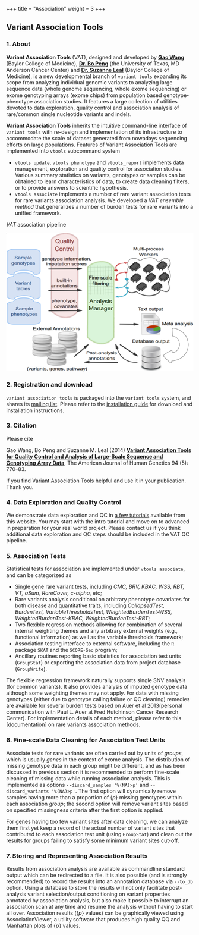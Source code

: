 +++
title = "Association"
weight = 3
+++



## Variant Association Tools 



### 1. About

**Variant Association Tools** (VAT), designed and developed by [**Gao Wang**][1] (Baylor College of Medicine), [**Dr. Bo Peng**][2] (the University of Texas, MD Anderson Cancer Center) and [**Dr. Suzanne Leal**][3] (Baylor College of Medicine), is a new developmental branch of `variant tools` expanding its scope from analyzing individual genomic variants to analyzing large sequence data (whole genome sequencing, whole exome sequencing) or exome genotyping arrays (exome chips) from population based genotype-phenotype association studies. It features a large collection of utilities devoted to data exploration, quality control and association analysis of rare/common single nucleotide variants and indels. 

**Variant Association Tools** inherits the intuitive command-line interface of `variant tools` with re-design and implementation of its infrastructure to accommodate the scale of dataset generated from nowadays sequencing efforts on large populations. Features of Variant Association Tools are implemented into `vtools` subcommand system 



*   `vtools update`, `vtools phenotype` and `vtools_report` implements data management, exploration and quality control for association studies. Various summary statistics on variants, genotypes or samples can be obtained to learn characteristics of data, to create data cleaning filters, or to provide answers to scientific hypothesis. 
*   `vtools associate` implements a number of rare variant association tests for rare variants association analysis. We developed a *VAT ensemble method* that generalizes a number of burden tests for rare variants into a unified framework. 

*VAT* association pipeline 

<img src = "association.png">



### 2. Registration and download

`variant association tools` is packaged into the `variant tools` system, and shares its [mailing list][4]. Please refer to the [installation guide][5] for download and installation instructions. 



### 3. Citation

Please cite 



Gao Wang, Bo Peng and Suzanne M. Leal (2014) [**Variant Association Tools for Quality Control and Analysis of Large-Scale Sequence and Genotyping Array Data**][6], The American Journal of Human Genetics 94 (5): 770–83. 

if you find Variant Association Tools helpful and use it in your publication. Thank you. 



### 4. Data Exploration and Quality Control

We demonstrate data exploration and QC in [a few tutorials][7] available from this website. You may start with the intro tutorial and move on to advanced in preparation for your real world project. Please contact us if you think additional data exploration and QC steps should be included in the VAT QC pipeline. 



### 5. Association Tests

Statistical tests for association are implemented under `vtools associate`, and can be categorized as 



*   Single gene rare variant tests, including *CMC, BRV, KBAC, WSS, RBT, VT, aSum, RareCover, c-alpha*, etc; 
*   Rare variants analysis conditional on arbitrary phenotype covariates for both disease and quantitative traits, including *CollapsedTest, BurdenTest, VariableThresholdsTest, WeightedBurdenTest-WSS, WeightedBurdenTest-KBAC, WeightedBurdenTest-RBT*; 
*   Two flexible regression methods allowing for combination of several internal weighting themes and any arbitrary external weights (e.g., functional information) as well as the variable thresholds framework; 
*   Association testing interface to external software, including the `R` package `SKAT` and the `SCORE-Seq` program; 
*   Ancillary routines reporting basic statistics for association test units (`GroupStat`) or exporting the association data from project database (`GroupWrite`). 

The flexible regression framework naturally supports single SNV analysis (for common variants). It also provides analysis of imputed genotype data although some weighting themes may not apply. For data with missing genotypes (either due to genotype calling failure or QC cleaning) remedies are available for several burden tests based on Auer et al 2013(personal communication with Paul L. Auer at Fred Hutchinson Cancer Research Center). For implementation details of each method, please refer to this [documentation] on rare variants association methods. 



### 6. Fine-scale Data Cleaning for Association Test Units

Associate tests for rare variants are often carried out by units of *groups*, which is usually *genes* in the context of exome analysis. The distribution of missing genotype data in each group might be different, and as has been discussed in previous section it is recommended to perform fine-scale cleaning of missing data while running association analysis. This is implemented as options `--discard_samples '%(NA)>p'` and `--discard_variants '%(NA)>p'`. The first option will dynamically remove samples having more than a proportion of {$p$} missing genotypes within each association *group*; the second option will remove variant sites based on specified missingness criteria after the first option is applied. 

For genes having too few variant sites after data cleaning, we can analyze them first yet keep a record of the actual number of variant sites that contributed to each association test unit (using `GroupStat`) and clean out the results for groups failing to satisfy some minimum variant sites cut-off. 



### 7. Storing and Representing Association Results

Results from association analysis are available as commandline standard output which can be redirected to a file. It is also possible (and is strongly recommended) to record the results into an annotation database via `--to_db` option. Using a database to store the results will not only facilitate post-analysis variant selection/output conditioning on variant properties annotated by association analysis, but also make it possible to interrupt an association scan at any time and resume the analysis without having to start all over. Association results ({$p$} values) can be graphically viewed using AssociationViewer, a utility software that produces high quality QQ and Manhattan plots of {$p$} values. 


 [1]: mailto:wangow@gmail.com
 [2]: mailto:bpeng@mdanderson.org
 [3]: http://www.bcm.edu/genetics/?pmid=10939
 [4]: mailto:varianttools-devel@lists.sourceforge.net
 [5]: /vat-docs/installation/
 [6]: http://dx.doi.org/10.1016/j.ajhg.2014.04.004
 [7]: /vat-docs/applications/association/qc/